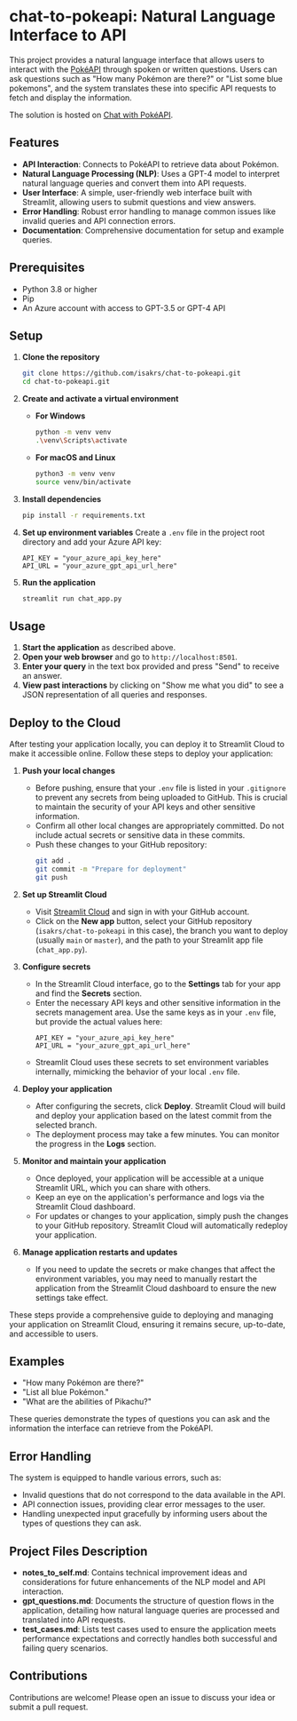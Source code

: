 # chat-to-pokeapi: Natural Language Interface to API

This project provides a natural language interface that allows users to interact with the [PokéAPI](https://pokeapi.co) through spoken or written questions. Users can ask questions such as "How many Pokémon are there?" or "List some blue pokemons", and the system translates these into specific API requests to fetch and display the information.

The solution is hosted on [Chat with PokéAPI](https://isakrs-chat-to-api.streamlit.app/).

## Features

- **API Interaction**: Connects to PokéAPI to retrieve data about Pokémon.
- **Natural Language Processing (NLP)**: Uses a GPT-4 model to interpret natural language queries and convert them into API requests.
- **User Interface**: A simple, user-friendly web interface built with Streamlit, allowing users to submit questions and view answers.
- **Error Handling**: Robust error handling to manage common issues like invalid queries and API connection errors.
- **Documentation**: Comprehensive documentation for setup and example queries.

## Prerequisites

- Python 3.8 or higher
- Pip
- An Azure account with access to GPT-3.5 or GPT-4 API

## Setup

1. **Clone the repository**

   ```bash
   git clone https://github.com/isakrs/chat-to-pokeapi.git
   cd chat-to-pokeapi.git
   ```

2. **Create and activate a virtual environment**

   - **For Windows**
     ```bash
     python -m venv venv
     .\venv\Scripts\activate
     ```
   - **For macOS and Linux**
     ```bash
     python3 -m venv venv
     source venv/bin/activate
     ```

3. **Install dependencies**

   ```bash
   pip install -r requirements.txt
   ```

4. **Set up environment variables**
   Create a `.env` file in the project root directory and add your Azure API key:

   ```
   API_KEY = "your_azure_api_key_here"
   API_URL = "your_azure_gpt_api_url_here"

   ```

5. **Run the application**
   ```bash
   streamlit run chat_app.py
   ```

## Usage

1. **Start the application** as described above.
2. **Open your web browser** and go to `http://localhost:8501`.
3. **Enter your query** in the text box provided and press "Send" to receive an answer.
4. **View past interactions** by clicking on "Show me what you did" to see a JSON representation of all queries and responses.

## Deploy to the Cloud

After testing your application locally, you can deploy it to Streamlit Cloud to make it accessible online. Follow these steps to deploy your application:

1. **Push your local changes**

   - Before pushing, ensure that your `.env` file is listed in your `.gitignore` to prevent any secrets from being uploaded to GitHub. This is crucial to maintain the security of your API keys and other sensitive information.
   - Confirm all other local changes are appropriately committed. Do not include actual secrets or sensitive data in these commits.
   - Push these changes to your GitHub repository:
     ```bash
     git add .
     git commit -m "Prepare for deployment"
     git push
     ```

2. **Set up Streamlit Cloud**

   - Visit [Streamlit Cloud](https://streamlit.io/cloud) and sign in with your GitHub account.
   - Click on the **New app** button, select your GitHub repository (`isakrs/chat-to-pokeapi` in this case), the branch you want to deploy (usually `main` or `master`), and the path to your Streamlit app file (`chat_app.py`).

3. **Configure secrets**

   - In the Streamlit Cloud interface, go to the **Settings** tab for your app and find the **Secrets** section.
   - Enter the necessary API keys and other sensitive information in the secrets management area. Use the same keys as in your `.env` file, but provide the actual values here:
     ```
     API_KEY = "your_azure_api_key_here"
     API_URL = "your_azure_gpt_api_url_here"
     ```
   - Streamlit Cloud uses these secrets to set environment variables internally, mimicking the behavior of your local `.env` file.

4. **Deploy your application**

   - After configuring the secrets, click **Deploy**. Streamlit Cloud will build and deploy your application based on the latest commit from the selected branch.
   - The deployment process may take a few minutes. You can monitor the progress in the **Logs** section.

5. **Monitor and maintain your application**

   - Once deployed, your application will be accessible at a unique Streamlit URL, which you can share with others.
   - Keep an eye on the application's performance and logs via the Streamlit Cloud dashboard.
   - For updates or changes to your application, simply push the changes to your GitHub repository. Streamlit Cloud will automatically redeploy your application.

6. **Manage application restarts and updates**
   - If you need to update the secrets or make changes that affect the environment variables, you may need to manually restart the application from the Streamlit Cloud dashboard to ensure the new settings take effect.

These steps provide a comprehensive guide to deploying and managing your application on Streamlit Cloud, ensuring it remains secure, up-to-date, and accessible to users.

## Examples

- "How many Pokémon are there?"
- "List all blue Pokémon."
- "What are the abilities of Pikachu?"

These queries demonstrate the types of questions you can ask and the information the interface can retrieve from the PokéAPI.

## Error Handling

The system is equipped to handle various errors, such as:

- Invalid questions that do not correspond to the data available in the API.
- API connection issues, providing clear error messages to the user.
- Handling unexpected input gracefully by informing users about the types of questions they can ask.

## Project Files Description

- **notes_to_self.md**: Contains technical improvement ideas and considerations for future enhancements of the NLP model and API interaction.
- **gpt_questions.md**: Documents the structure of question flows in the application, detailing how natural language queries are processed and translated into API requests.
- **test_cases.md**: Lists test cases used to ensure the application meets performance expectations and correctly handles both successful and failing query scenarios.

## Contributions

Contributions are welcome! Please open an issue to discuss your idea or submit a pull request.
